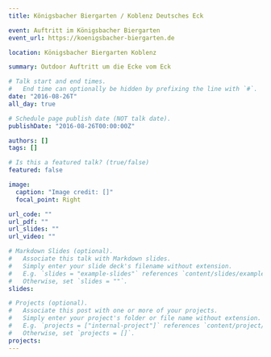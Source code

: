 ```yaml
---
title: Königsbacher Biergarten / Koblenz Deutsches Eck

event: Auftritt im Königsbacher Biergarten
event_url: https://koenigsbacher-biergarten.de

location: Königsbacher Biergarten Koblenz

summary: Outdoor Auftritt um die Ecke vom Eck

# Talk start and end times.
#   End time can optionally be hidden by prefixing the line with `#`.
date: "2016-08-26T"
all_day: true

# Schedule page publish date (NOT talk date).
publishDate: "2016-08-26T00:00:00Z"

authors: []
tags: []

# Is this a featured talk? (true/false)
featured: false

image:
  caption: "Image credit: []"
  focal_point: Right

url_code: ""
url_pdf: ""
url_slides: ""
url_video: ""

# Markdown Slides (optional).
#   Associate this talk with Markdown slides.
#   Simply enter your slide deck's filename without extension.
#   E.g. `slides = "example-slides"` references `content/slides/example-slides.md`.
#   Otherwise, set `slides = ""`.
slides:

# Projects (optional).
#   Associate this post with one or more of your projects.
#   Simply enter your project's folder or file name without extension.
#   E.g. `projects = ["internal-project"]` references `content/project/deep-learning/index.md`.
#   Otherwise, set `projects = []`.
projects:
---
```

